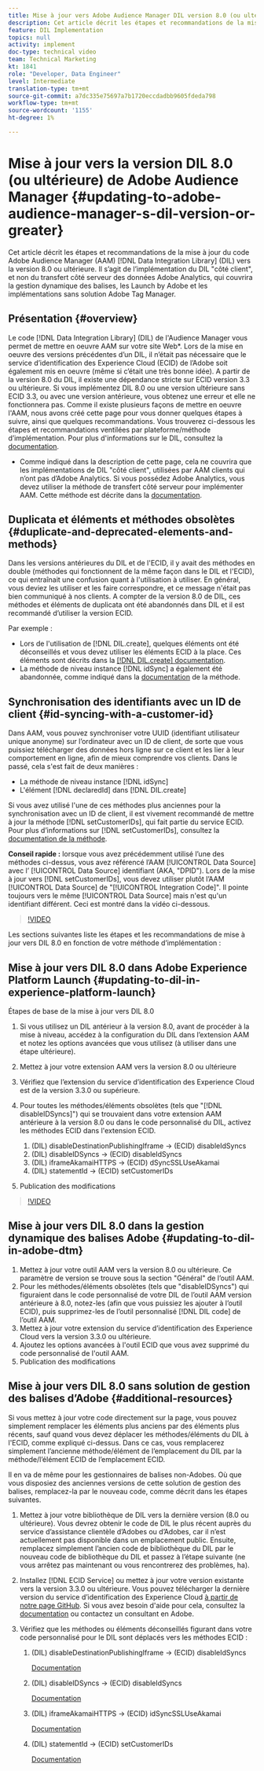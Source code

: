 ```yaml
---
title: Mise à jour vers Adobe Audience Manager DIL version 8.0 (ou ultérieure)
description: Cet article décrit les étapes et recommandations de la mise à jour du code du Data Integration Library (DIL) Adobe Audience Manager (AAM) vers la version 8.0 ou ultérieure. Il s’agit de l’implémentation du DIL "côté client", et non du transfert côté serveur des données Adobe Analytics, qui couvrira la gestion dynamique des balises, les Launch by Adobe et les implémentations sans solution Adobe Tag Manager.
feature: DIL Implementation
topics: null
activity: implement
doc-type: technical video
team: Technical Marketing
kt: 1841
role: "Developer, Data Engineer"
level: Intermediate
translation-type: tm+mt
source-git-commit: a7dc335e75697a7b1720eccdadbb9605fdeda798
workflow-type: tm+mt
source-wordcount: '1155'
ht-degree: 1%

---
```



# Mise à jour vers la version DIL 8.0 (ou ultérieure) de Adobe Audience Manager {#updating-to-adobe-audience-manager-s-dil-version-or-greater}

Cet article décrit les étapes et recommandations de la mise à jour du code Adobe Audience Manager (AAM) [!DNL Data Integration Library] (DIL) vers la version 8.0 ou ultérieure. Il s’agit de l’implémentation du DIL &quot;côté client&quot;, et non du transfert côté serveur des données Adobe Analytics, qui couvrira la gestion dynamique des balises, les Launch by Adobe et les implémentations sans solution Adobe Tag Manager.

## Présentation {#overview}

Le code [!DNL Data Integration Library] (DIL) de l&#39;Audience Manager vous permet de mettre en oeuvre AAM sur votre site Web*. Lors de la mise en oeuvre des versions précédentes d’un DIL, il n’était pas nécessaire que le service d’identification des Experience Cloud (ECID) de l’Adobe soit également mis en oeuvre (même si c’était une très bonne idée). A partir de la version 8.0 du DIL, il existe une dépendance stricte sur ECID version 3.3 ou ultérieure. Si vous implémentez DIL 8.0 ou une version ultérieure sans ECID 3.3, ou avec une version antérieure, vous obtenez une erreur et elle ne fonctionnera pas. Comme il existe plusieurs façons de mettre en oeuvre l&#39;AAM, nous avons créé cette page pour vous donner quelques étapes à suivre, ainsi que quelques recommandations. Vous trouverez ci-dessous les étapes et recommandations ventilées par plateforme/méthode d’implémentation. Pour plus d&#39;informations sur le DIL, consultez la [documentation](https://marketing.adobe.com/resources/help/en_US/aam/c_dil.html).

* Comme indiqué dans la description de cette page, cela ne couvrira que les implémentations de DIL &quot;côté client&quot;, utilisées par AAM clients qui n’ont pas d’Adobe Analytics. Si vous possédez Adobe Analytics, vous devez utiliser la méthode de transfert côté serveur pour implémenter AAM. Cette méthode est décrite dans la [documentation](https://marketing.adobe.com/resources/help/en_US/reference/ssf.html).

## Duplicata et éléments et méthodes obsolètes {#duplicate-and-deprecated-elements-and-methods}

Dans les versions antérieures du DIL et de l&#39;ECID, il y avait des méthodes en double (méthodes qui fonctionnent de la même façon dans le DIL et l&#39;ECID), ce qui entraînait une confusion quant à l&#39;utilisation à utiliser. En général, vous deviez les utiliser et les faire correspondre, et ce message n&#39;était pas bien communiqué à nos clients. A compter de la version 8.0 de DIL, ces méthodes et éléments de duplicata ont été abandonnés dans DIL et il est recommandé d’utiliser la version ECID.

Par exemple :

* Lors de l&#39;utilisation de [!DNL DIL.create], quelques éléments ont été déconseillés et vous devez utiliser les éléments ECID à la place. Ces éléments sont décrits dans la [[!DNL DIL.create] documentation](https://marketing.adobe.com/resources/help/en_US/aam/r_dil_create.html).
* La méthode de niveau instance [!DNL idSync] a également été abandonnée, comme indiqué dans la [documentation](https://marketing.adobe.com/resources/help/en_US/aam/r_dil_idsync.html) de la méthode.

## Synchronisation des identifiants avec un ID de client {#id-syncing-with-a-customer-id}

Dans AAM, vous pouvez synchroniser votre UUID (identifiant utilisateur unique anonyme) sur l’ordinateur avec un ID de client, de sorte que vous puissiez télécharger des données hors ligne sur ce client et les lier à leur comportement en ligne, afin de mieux comprendre vos clients. Dans le passé, cela s&#39;est fait de deux manières :

* La méthode de niveau instance [!DNL idSync]
* L&#39;élément [!DNL declaredId] dans [!DNL DIL.create]

Si vous avez utilisé l&#39;une de ces méthodes plus anciennes pour la synchronisation avec un ID de client, il est vivement recommandé de mettre à jour la méthode [!DNL setCustomerIDs], qui fait partie du service ECID. Pour plus d’informations sur [!DNL setCustomerIDs], consultez la [documentation de la méthode](https://marketing.adobe.com/resources/help/en_US/mcvid/mcvid_setcustomerids.html).

**Conseil rapide :** lorsque vous avez précédemment utilisé l’une des méthodes ci-dessus, vous avez référencé l’AAM  [!UICONTROL Data Source] avec l’ [!UICONTROL Data Source] identifiant (AKA, &quot;DPID&quot;). Lors de la mise à jour vers [!DNL setCustomerIDs], vous devez utiliser plutôt l’AAM [!UICONTROL Data Source] de &quot;[!UICONTROL Integration Code]&quot;. Il pointe toujours vers le même [!UICONTROL Data Source] mais n&#39;est qu&#39;un identifiant différent. Ceci est montré dans la vidéo ci-dessous.

>[!VIDEO](https://video.tv.adobe.com/v/23873/?quality=12)

Les sections suivantes liste les étapes et les recommandations de mise à jour vers DIL 8.0 en fonction de votre méthode d’implémentation :

## Mise à jour vers DIL 8.0 dans Adobe Experience Platform Launch {#updating-to-dil-in-experience-platform-launch}

Étapes de base de la mise à jour vers DIL 8.0

1. Si vous utilisez un DIL antérieur à la version 8.0, avant de procéder à la mise à niveau, accédez à la configuration du DIL dans l’extension AAM et notez les options avancées que vous utilisez (à utiliser dans une étape ultérieure).
1. Mettez à jour votre extension AAM vers la version 8.0 ou ultérieure
1. Vérifiez que l’extension du service d’identification des Experience Cloud est de la version 3.3.0 ou supérieure.
1. Pour toutes les méthodes/éléments obsolètes (tels que &quot;[!DNL disableIDSyncs]&quot;) qui se trouvaient dans votre extension AAM antérieure à la version 8.0 ou dans le code personnalisé du DIL, activez les méthodes ECID dans l&#39;extension ECID.

   1. (DIL) disableDestinationPublishingIframe -> (ECID) disableIdSyncs
   1. (DIL) disableIDSyncs -> (ECID) disableIdSyncs
   1. (DIL) iframeAkamaiHTTPS -> (ECID) dSyncSSLUseAkamai
   1. (DIL) statementId -> (ECID) setCustomerIDs

1. Publication des modifications

>[!VIDEO](https://video.tv.adobe.com/v/23874/?quality=12)

## Mise à jour vers DIL 8.0 dans la gestion dynamique des balises Adobe {#updating-to-dil-in-adobe-dtm}

1. Mettez à jour votre outil AAM vers la version 8.0 ou ultérieure. Ce paramètre de version se trouve sous la section &quot;Général&quot; de l’outil AAM.
1. Pour les méthodes/éléments obsolètes (tels que &quot;disableIDSyncs&quot;) qui figuraient dans le code personnalisé de votre DIL de l’outil AAM version antérieure à 8.0, notez-les (afin que vous puissiez les ajouter à l’outil ECID), puis supprimez-les de l’outil personnalisé [!DNL DIL code] de l’outil AAM.
1. Mettez à jour votre extension du service d’identification des Experience Cloud vers la version 3.3.0 ou ultérieure.
1. Ajoutez les options avancées à l&#39;outil ECID que vous avez supprimé du code personnalisé de l&#39;outil AAM.
1. Publication des modifications

## Mise à jour vers DIL 8.0 sans solution de gestion des balises d’Adobe {#additional-resources}

Si vous mettez à jour votre code directement sur la page, vous pouvez simplement remplacer les éléments plus anciens par des éléments plus récents, sauf quand vous devez déplacer les méthodes/éléments du DIL à l&#39;ECID, comme expliqué ci-dessus. Dans ce cas, vous remplacerez simplement l’ancienne méthode/élément de l’emplacement du DIL par la méthode/l’élément ECID de l’emplacement ECID.

Il en va de même pour les gestionnaires de balises non-Adobes. Où que vous disposiez des anciennes versions de cette solution de gestion des balises, remplacez-la par le nouveau code, comme décrit dans les étapes suivantes.

1. Mettez à jour votre bibliothèque de DIL vers la dernière version (8.0 ou ultérieure). Vous devrez obtenir le code de DIL le plus récent auprès du service d’assistance clientèle d’Adobes ou d’Adobes, car il n’est actuellement pas disponible dans un emplacement public. Ensuite, remplacez simplement l’ancien code de bibliothèque du DIL par le nouveau code de bibliothèque du DIL et passez à l’étape suivante (ne vous arrêtez pas maintenant ou vous rencontrerez des problèmes, ha).
1. Installez [!DNL ECID Service] ou mettez à jour votre version existante vers la version 3.3.0 ou ultérieure. Vous pouvez télécharger la dernière version du service d’identification des Experience Cloud [à partir de notre page GitHub](https://github.com/Adobe-Marketing-Cloud/id-service/releases). Si vous avez besoin d&#39;aide pour cela, consultez la [documentation](https://marketing.adobe.com/resources/help/fr_FR/mcvid/) ou contactez un consultant en Adobe.

1. Vérifiez que les méthodes ou éléments déconseillés figurant dans votre code personnalisé pour le DIL sont déplacés vers les méthodes ECID :

   1. (DIL) disableDestinationPublishingIframe -> (ECID) disableIdSyncs

      [Documentation](https://marketing.adobe.com/resources/help/en_US/mcvid/mcvid-disableidsync.html)

   1. (DIL) disableIDSyncs -> (ECID) disableIdSyncs

      [Documentation](https://marketing.adobe.com/resources/help/en_US/mcvid/mcvid-disableidsync.html)

   1. (DIL) iframeAkamaiHTTPS -> (ECID) idSyncSSLUseAkamai

      [Documentation](https://marketing.adobe.com/resources/help/en_US/aam/r_dil_create.html)

   1. (DIL) statementId -> (ECID) setCustomerIDs

      [Documentation](https://marketing.adobe.com/resources/help/en_US/mcvid/mcvid_setcustomerids.html)